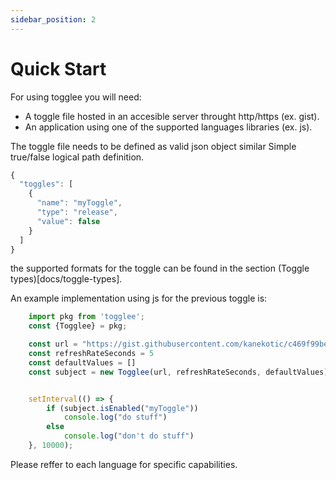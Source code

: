 ```yaml
---
sidebar_position: 2
---
```


# Quick Start 

For using togglee you will need:
- A toggle file hosted in an accesible server throught http/https (ex. gist).
- An application using one of the supported languages libraries (ex. js).

The toggle file needs to be defined as valid json object similar 
Simple true/false logical path definition.

```js
{
  "toggles": [
    {
      "name": "myToggle",
      "type": "release",
      "value": false
    }
  ]
}
```

the supported formats for the toggle can be found in the section (Toggle types)[docs/toggle-types]. 

An example implementation using js for the previous toggle is:

```js
    import pkg from 'togglee';
    const {Togglee} = pkg;

    const url = "https://gist.githubusercontent.com/kanekotic/c469f99bef5a5c0634b4a94a4acd6546/raw/toggles"
    const refreshRateSeconds = 5
    const defaultValues = []
    const subject = new Togglee(url, refreshRateSeconds, defaultValues)


    setInterval(() => {
        if (subject.isEnabled("myToggle"))
            console.log("do stuff")
        else
            console.log("don't do stuff")
    }, 10000);
```

Please reffer to each language for specific capabilities.